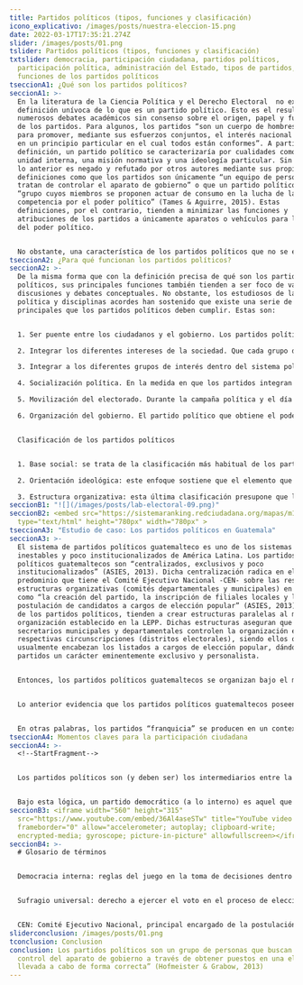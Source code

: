 ```yaml
---
title: Partidos políticos (tipos, funciones y clasificación)
icono_explicativo: /images/posts/nuestra-eleccion-15.png
date: 2022-03-17T17:35:21.274Z
slider: /images/posts/01.png
tslider: Partidos políticos (tipos, funciones y clasificación)
txtslider: democracia, participación ciudadana, partidos políticos,
  participación política, administración del Estado, tipos de partidos,
  funciones de los partidos políticos
tseccionA1: ¿Qué son los partidos políticos?
seccionA1: >-
  En la literatura de la Ciencia Política y el Derecho Electoral  no existe una
  definición unívoca de lo que es un partido político. Esto es el resultado de
  numerosos debates académicos sin consenso sobre el origen, papel y funciones
  de los partidos. Para algunos, los partidos “son un cuerpo de hombres unidos
  para promover, mediante sus esfuerzos conjuntos, el interés nacional basados
  en un principio particular en el cual todos están conformes”. A partir de esta
  definición, un partido político se caracterizaría por cualidades como la
  unidad interna, una misión normativa y una ideología particular. Sin embargo,
  lo anterior es negado y refutado por otros autores mediante sus propias
  definiciones como que los partidos son únicamente “un equipo de personas que
  tratan de controlar el aparato de gobierno” o que un partido político es un
  “grupo cuyos miembros se proponen actuar de consumo en la lucha de la
  competencia por el poder político” (Tames & Aguirre, 2015). Estas
  definiciones, por el contrario, tienden a minimizar las funciones y
  atribuciones de los partidos a únicamente aparatos o vehículos para la disputa
  del poder político. 


  No obstante, una característica de los partidos políticos que no se encuentra en ninguna disputa teórica es que estos son formas especiales de organizaciones políticas. Los partidos políticos no deben confundirse con otros grupos sociales como los grupos de interés o las asociaciones particulares. Estos participan en los procesos electorales, dentro de un contexto democrático (elecciones limpias y periódicas, con libertades políticas y sufragio universal) y en búsqueda de implementar su proyecto político. De ahí que una de las definiciones más consensuadas sobre que es un partido político es que se trata de “un grupo de personas que buscan el control del aparato de gobierno a través de obtener puestos en una elección llevada a cabo de forma correcta” (Hofmeister & Grabow, 2013). Otra definición que sustenta ese consenso es la de Giovanni Sartori, que propone que los partidos políticos son  “cualquier grupo político reconocido oficialmente que participa en las elecciones y que es capaz de postular candidatos para cargos públicos a través de las elecciones”. Ambas definiciones reconocen la importancia de la participación de las organizaciones políticas en el proceso electoral y que este les permita acceder a cargos públicos mediante el sufragio universal.
tseccionA2: ¿Para qué funcionan los partidos políticos?
seccionA2: >-
  De la misma forma que con la definición precisa de qué son los partidos
  políticos, sus principales funciones también tienden a ser foco de vastas
  discusiones y debates conceptuales. No obstante, los estudiosos de la ciencia
  política y disciplinas acordes han sostenido que existe una serie de funciones
  principales que los partidos políticos deben cumplir. Estas son:


  1. Ser puente entre los ciudadanos y el gobierno. Los partidos políticos son las instituciones por excelencia para hacer llegar las demandas de los ciudadanos al gobierno.

  2. Integrar los diferentes intereses de la sociedad. Que cada grupo de interés se convirtiera en un partido político, es operativamente imposible. Por lo tanto, los partidos políticos existentes fungen como articuladores de intereses y agendas similares para, posteriormente, materializarlos en política pública. 

  3. Integrar a los diferentes grupos de interés dentro del sistema político. Los partidos políticos, además, aglutinan a los diferentes grupos de interés dándoles la oportunidad de participar en la conformación de la plataforma política del partido. Así, estos integrantes se sienten representados y desarrollan un sentido de lealtad y respeto a las reglas del sistema político.

  4. Socialización política. En la medida en que los partidos integran a los diferentes grupos de interés, les enseñan e integran a las reglas del juego político. Este proceso ayuda a que todos los grupos de la sociedad se acoplen y “jueguen” bajo las mismas reglas. 

  5. Movilización del electorado. Durante la campaña política y el día de las elecciones generales, los partidos políticos son los principales interesados en promover el voto en la ciudadanía. Ya sea a través de la facilitación de información o transporte, los partidos políticos fungen como movilizadores del electorado (los ciudadanos) el día de los comicios. 

  6. Organización del gobierno. El partido político que obtiene el poder mediante los comicios, debe establecer una serie de prioridades y agenda de gobierno acorde al marco de valores e ideología que promovió durante la campaña electoral. 


  Clasificación de los partidos políticos


  1. Base social: se trata de la clasificación más habitual de los partidos, pues esta tiende a dividirlos entre obreros y burgueses, aunque también entran partidos campesinos o populistas. Lo que define la naturaleza de estos partidos son los clivajes sociales (divisiones sociales políticamente relevantes), es decir, las líneas de ruptura que separan a los miembros de la comunidad y componen a la sociedad en cuestión. 

  2. Orientación ideológica: este enfoque sostiene que el elemento que determina la acción de los partidos no es su composición social (base social) sino su orientación ideológica. Por ende, esta tipología separa a los partidos entre los ejes de derecha-izquierda según sus ideas políticas. A pesar de la ambigüedad entre ambos espectros, es tradicionalmente aceptada la afirmación de que la izquierda propone una mayor intervención del estado en la economía, acentuando el valor de la igualdad, mientras la derecha sostiene la no intervención del estado y la primacía del mercado, acentuando el valor de la libertad (Bobbio, 1995). 

  3. Estructura organizativa: esta última clasificación presupone que los partidos políticos, como cualquier otra organización, se mueven y accionan según fines que trascienden a los objetivos que les dieron origen. En otras palabras, el reconocer a los partidos a través de su estructura de organización permite categorizarlos según el grado de su institucionalización. Los partidos establecen estrategias de adaptación (mutan) que los acerca o aleja al aparato burocrático dentro del que funcionan; el Estado.
seccionB1: "![](/images/posts/lab-electoral-09.png)"
seccionB2: <embed src="https://sistemaranking.redciudadana.org/mapas/m1c"
  type="text/html" height="780px" width="780px" >
tseccionA3: "Estudio de caso: Los partidos políticos en Guatemala"
seccionA3: >-
  El sistema de partidos políticos guatemalteco es uno de los sistemas más
  inestables y poco institucionalizados de América Latina. Los partidos
  políticos guatemaltecos son “centralizados, exclusivos y poco
  institucionalizados” (ASIES, 2013). Dicha centralización radica en el
  predominio que tiene el Comité Ejecutivo Nacional -CEN- sobre las restantes
  estructuras organizativas (comités departamentales y municipales) en aspectos
  como “la creación del partido, la inscripción de filiales locales y la
  postulación de candidatos a cargos de elección popular” (ASIES, 2013). Los CEN
  de los partidos políticos, tienden a crear estructuras paralelas al modelo de
  organización establecido en la LEPP. Dichas estructuras aseguran que los
  secretarios municipales y departamentales controlen la organización en sus
  respectivas circunscripciones (distritos electorales), siendo ellos quienes
  usualmente encabezan los listados a cargos de elección popular, dándole a los
  partidos un carácter eminentemente exclusivo y personalista. 


  Entonces, los partidos políticos guatemaltecos se organizan bajo el modelo de partidos franquicia. Estos partidos franquicia son inestables y se encuentran conformados por organizaciones paralelas que pertenecen a líderes locales y no son fieles al partido como tal, combinando un enfoque electoral con un alto nivel de centralización en la toma de decisiones (ASIES, 2013). Los CEN ceden en época electoral la “marca” (o franquicia, en este caso) del partido a algún candidato municipal. Este candidato se da a la tarea de crear y mantener la organización partidaria municipal, necesaria para la vigencia legal del partido, y promocionar a los candidatos a presidente y diputado en el municipio. No obstante, esta relación –casi contractual- suele culminar al finalizar el período electoral e iniciar uno nuevo. 


  Lo anterior evidencia que los partidos políticos guatemaltecos poseen el incentivo para mantener un minimalismo organizacional, es decir, mantenerse únicamente en torno a los requisitos mínimos legales que exige la ley para tener organización nacional: 50 municipios y 12 departamentos. Este minimalismo organizacional se nutre principalmente de dos incentivos. Por una parte, el incentivo lógico de mantener bajos los costos de organización partidaria y, por otra parte, “permitir que el CEN del partido mantenga el control sobre la nominación de candidaturas en aquellos municipios y departamentos en donde no existe organización formal” (CICIG, 2019). Aunque, como ha señalado Lemus (2013), en esos municipios en donde no existe una organización partidaria formal, las agrupaciones políticas sí establecen una organización informal o paralela, que sirve para cumplir los designios de la cúpula partidaria.


  En otras palabras, los partidos “franquicia” se producen en un contexto en el que los partidos tienen un enfoque de organización y estructura estrictamente electoral, y en el que tanto los CEN como los líderes locales calculan la fortaleza electoral de la otra parte, en tanto los vacíos y tergiversaciones de la legislación electoral se los han permitido; hasta el momento (Aguilar, 2020).
tseccionA4: Momentos claves para la participación ciudadana
seccionA4: >-
  <!--StartFragment-->


  Los partidos políticos son (y deben ser) los intermediarios entre la ciudadanía y el Estado y la administración pública. Por lo tanto, los partidos políticos resultan ser instituciones o pilares fundamentales de cualquier democracia representativa; al punto que se escucha la afirmación de que no existe democracia sin partidos. No obstante, si bien los partidos deben jugar en el contexto democrático, recientemente ha surgido un debate académico sobre si estos partidos políticos deberían de ser, asimismo, internamente democráticos. En otras palabras, sobre si los partidos deben abrir aún más sus espacios de participación y toma de decisiones a la ciudadanía interesada, haciendo hincapié en sus afiliados y militantes. 


  Bajo esta lógica, un partido democrático (a lo interno) es aquel que incluye a sus afiliados en la toma de decisiones importantes como la elección de autoridades, elección de candidatos y de plataformas políticas (Lemus, 2012). Por lo tanto, la participación en los procesos internos de elección y toma de decisión, es un momento sumamente relevante para la participación ciudadana efectiva. La afiliación a un partido político conlleva una serie de derechos internos, entre los cuáles destaca la posibilidad de participar de manera directa en la elección de los candidatos a presentar el día de la elección popular, así como los miembros del Comité Ejecutivo Nacional y otras instancias a lo interno del partido. Estas formas de participación abren la puerta a los militantes y afiliados de los partidos para tener incidencia en quiénes serán los tomadores de decisión y representantes dentro del partido.
seccionB3: <iframe width="560" height="315"
  src="https://www.youtube.com/embed/36Al4aseSTw" title="YouTube video player"
  frameborder="0" allow="accelerometer; autoplay; clipboard-write;
  encrypted-media; gyroscope; picture-in-picture" allowfullscreen></iframe>
seccionB4: >-
  # Glosario de términos


  Democracia interna: reglas del juego en la toma de decisiones dentro de un partido político y que éstas sean el resultado de la participación de sus miembros (y afiliados), en especial en la elección de sus dirigentes y candidatos. 


  Sufragio universal: derecho a ejercer el voto en el proceso de elección de los representantes a los distintos cargos públicos. 


  CEN: Comité Ejecutivo Nacional, principal encargado de la postulación y toma de decisiones a lo interno de los partidos políticos guatemaltecos.
sliderconclusion: /images/posts/01.png
tconclusion: Conclusion
conclusion: Los partidos políticos son un grupo de personas que buscan el
  control del aparato de gobierno a través de obtener puestos en una elección
  llevada a cabo de forma correcta” (Hofmeister & Grabow, 2013)
---
```

